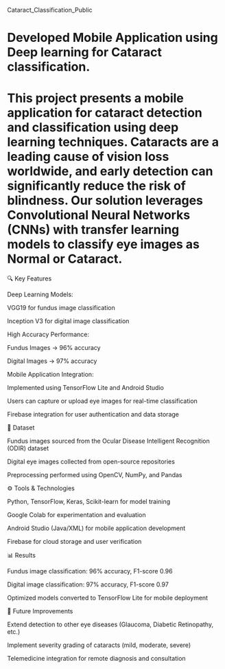 Cataract_Classification_Public
# Developed Mobile Application using Deep learning for Cataract classification. 

# This project presents a mobile application for cataract detection and classification using deep learning techniques. Cataracts are a leading cause of vision loss worldwide, and early detection can significantly reduce the risk of blindness. Our solution leverages Convolutional Neural Networks (CNNs) with transfer learning models to classify eye images as Normal or Cataract.

🔍 Key Features

Deep Learning Models:

VGG19 for fundus image classification

Inception V3 for digital image classification

High Accuracy Performance:

Fundus Images → 96% accuracy

Digital Images → 97% accuracy

Mobile Application Integration:

Implemented using TensorFlow Lite and Android Studio

Users can capture or upload eye images for real-time classification

Firebase integration for user authentication and data storage

📂 Dataset

Fundus images sourced from the Ocular Disease Intelligent Recognition (ODIR) dataset

Digital eye images collected from open-source repositories

Preprocessing performed using OpenCV, NumPy, and Pandas

⚙️ Tools & Technologies

Python, TensorFlow, Keras, Scikit-learn for model training

Google Colab for experimentation and evaluation

Android Studio (Java/XML) for mobile application development

Firebase for cloud storage and user verification

📊 Results

Fundus image classification: 96% accuracy, F1-score 0.96

Digital image classification: 97% accuracy, F1-score 0.97

Optimized models converted to TensorFlow Lite for mobile deployment

🚀 Future Improvements

Extend detection to other eye diseases (Glaucoma, Diabetic Retinopathy, etc.)

Implement severity grading of cataracts (mild, moderate, severe)

Telemedicine integration for remote diagnosis and consultation
